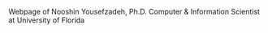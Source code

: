Webpage of Nooshin Yousefzadeh, Ph.D. Computer &amp; Information Scientist at University of Florida
